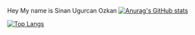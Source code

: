 Hey My name is Sinan Ugurcan Ozkan 
[![Anurag's GitHub stats](https://github-readme-stats.vercel.app/api?username=Ozkanowy)](https://github.com/anuraghazra/github-readme-stats)



[![Top Langs](https://github-readme-stats.vercel.app/api/top-langs/?username=Ozkanowy&layout=donut-vertical)](https://github.com/anuraghazra/github-readme-stats)












